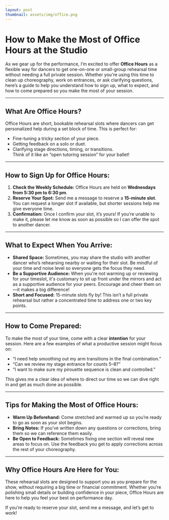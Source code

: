 ```yaml
---
layout: post
thumbnail: assets/img/office.png
---
```

# How to Make the Most of Office Hours at the Studio  

As we gear up for the performance, I’m excited to offer **Office Hours** as a flexible way for dancers to get one-on-one or small-group rehearsal time without needing a full private session. Whether you're using this time to clean up choreography, work on entrances, or ask clarifying questions, here’s a guide to help you understand how to sign up, what to expect, and how to come prepared so you make the most of your session.  

---

## What Are Office Hours?  
Office Hours are short, bookable rehearsal slots where dancers can get personalized help during a set block of time. This is perfect for:  
- Fine-tuning a tricky section of your piece.  
- Getting feedback on a solo or duet.  
- Clarifying stage directions, timing, or transitions.  
Think of it like an “open tutoring session” for your ballet!  

---

## How to Sign Up for Office Hours:  
1. **Check the Weekly Schedule:** Office Hours are held on **Wednesdays from 5:30 pm to 6:30 pm**.  
2. **Reserve Your Spot:** Send me a message to reserve a **15-minute slot**. You can request a longer slot if available, but shorter sessions help me give everyone time.  
3. **Confirmation:** Once I confirm your slot, it’s yours! If you’re unable to make it, please let me know as soon as possible so I can offer the spot to another dancer.  

---

## What to Expect When You Arrive:  
- **Shared Space:** Sometimes, you may share the studio with another dancer who’s rehearsing nearby or waiting for their slot. Be mindful of your time and noise level so everyone gets the focus they need.  
- **Be a Supportive Audience:** When you're not warming up or reviewing for your timeslot, it's customary to sit up front under the mirrors and act as a supportive audience for your peers. Encourage and cheer them on—it makes a big difference!  
- **Short and Focused:** 15-minute slots fly by! This isn’t a full private rehearsal but rather a concentrated time to address one or two key points.  

---

## How to Come Prepared:  
To make the most of your time, come with a clear **intention** for your session. Here are a few examples of what a productive session might focus on:  
- “I need help smoothing out my arm transitions in the final combination.”  
- “Can we review my stage entrance for counts 5–8?”  
- “I want to make sure my pirouette sequence is clean and controlled.”  

This gives me a clear idea of where to direct our time so we can dive right in and get as much done as possible.  

---

## Tips for Making the Most of Office Hours:  
- **Warm Up Beforehand:** Come stretched and warmed up so you’re ready to go as soon as your slot begins.  
- **Bring Notes:** If you’ve written down any questions or corrections, bring them so we can reference them easily.  
- **Be Open to Feedback:** Sometimes fixing one section will reveal new areas to focus on. Use the feedback you get to apply corrections across the rest of your choreography.  

---

## Why Office Hours Are Here for You:  
These rehearsal slots are designed to support you as you prepare for the show, without requiring a big time or financial commitment. Whether you’re polishing small details or building confidence in your piece, Office Hours are here to help you feel your best on performance day.  

If you’re ready to reserve your slot, send me a message, and let’s get to work!